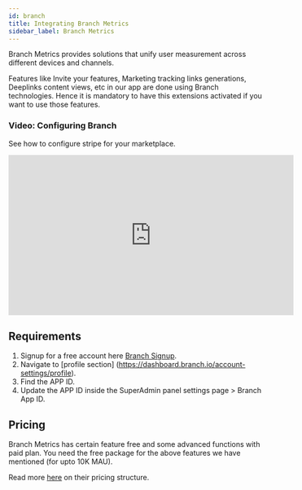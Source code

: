 ```yaml
---
id: branch
title: Integrating Branch Metrics
sidebar_label: Branch Metrics
---
```

Branch Metrics provides solutions that unify user measurement across different devices and channels.

Features like Invite your features, Marketing tracking links generations, Deeplinks content views, etc in our app are done using Branch technologies. Hence it is mandatory to have this extensions activated if you want to use those features. 

### Video: Configuring Branch
See how to configure stripe for your marketplace. 
<iframe width="560" height="315" src="https://www.youtube.com/embed/TAaEknMCemQ" frameborder="0" allow="accelerometer; autoplay; clipboard-write; encrypted-media; gyroscope; picture-in-picture" allowfullscreen></iframe>


## Requirements
1. Signup for a free account here [Branch Signup](https://branch.io/).
2. Navigate to [profile section] (https://dashboard.branch.io/account-settings/profile). 
3. Find the APP ID.
4. Update the APP ID inside the SuperAdmin panel settings page > Branch App ID.
   

## Pricing
Branch Metrics has certain feature free and some advanced functions with paid plan. You need the free package for the above features we have mentioned (for upto 10K MAU).

Read more [here](https://branch.io/pricing/) on their pricing structure.
